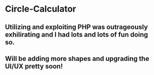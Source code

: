 ﻿# Circle-Calculator
<h2>Utilizing and exploiting PHP was outrageously exhilirating and I had lots and lots of fun doing so.</h2>
<h2>Will be adding more shapes and upgrading the UI/UX pretty soon!</h2>
